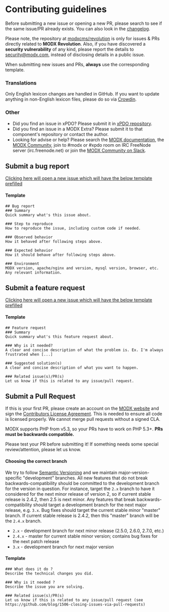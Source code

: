 # Contributing guidelines
Before submitting a new issue or opening a new PR, please search to see if the same issue/PR already exists. You can also look in the [changelog](https://github.com/modxcms/revolution/blob/develop/core/docs/changelog.txt).

Please note, the repository at [modxcms/revolution](https://github.com/modxcms/revolution/) is only for issues & PRs directly related to **MODX Revolution**. Also, if you have discovered a **security vulnerability** of any kind, please report the details to security@modx.com, instead of disclosing details in a public issue.

When submitting new issues and PRs, **always** use the corresponding template.

### Translations
Only English lexicon changes are handled in GitHub. If you want to update anything in non-English lexicon files, please do so via [Crowdin](http://translate.modx.com).

### Other
 * Did you find an issue in xPDO? Please submit it in [xPDO repository](https://github.com/modxcms/xpdo).
 * Did you find an issue in a MODX Extra? Please submit it to that component's repository or contact the author.
 * Looking for advise or help? Please search the [MODX documentation](https://docs.modx.com/), the [MODX Community](https://community.modx.com/), join to #modx or #xpdo room on IRC FreeNode server (irc.freenode.net) or join the [MODX Community on Slack](https://modx.org/).

## Submit a bug report

[Clicking here will open a new issue which will have the below template prefilled](https://github.com/modxcms/revolution/issues/new?title=%5BBug%5D%20&?template=bug_report.md)

#### Template

    ## Bug report
    ### Summary
    Quick summary what's this issue about.
    
    ### Step to reproduce
    How to reproduce the issue, including custom code if needed.
    
    ### Observed behavior
    How it behaved after following steps above.
    
    ### Expected behavior
    How it should behave after following steps above.
    
    ### Environment
    MODX version, apache/nginx and version, mysql version, browser, etc. Any relevant information.

## Submit a feature request

[Clicking here will open a new issue which will have the below template prefilled](https://github.com/modxcms/revolution/issues/new?title=%5BFeature%20request%5D%20&?template=feature_report.md)

#### Template

    ## Feature request
    ### Summary
    Quick summary what's this feature request about.
    
    ### Why is it needed?
    A clear and concise description of what the problem is. Ex. I'm always frustrated when [...]
    
    ### Suggested solution(s)
    A clear and concise description of what you want to happen.
    
    ### Related issue(s)/PR(s)
    Let us know if this is related to any issue/pull request.

## Submit a Pull Request
If this is your first PR, please create an account on the [MODX website](http://www.modx.com) and sign the [Contributors License Agreement](http://develop.modx.com/contribute/cla/). This is needed to ensure all code is licensed properly. We cannot merge pull requests without a signed CLA.

MODX supports PHP from v5.3, so your PRs have to work on PHP 5.3+. **PRs must be backwards compatible.**

Please test your PR before submitting it! If something needs some special review/attention, please let us know.

#### Choosing the correct branch
We try to follow [Semantic Versioning](http://semver.org/) and we maintain major-version-specific "development" branches. All new features that do not break backwards-compatibility should be committed to the development branch for the version in question. For instance, target the `2.x` branch to have it considered for the next minor release of version 2, so if current stable release is 2.4.2, then 2.5 is next minor. Any features that break backwards-compatibility should target a development branch for the next major release, e.g. `3.x`. Bug fixes should target the current stable minor "master" branch. If current stable release is 2.4.2, then this "master" branch will be the `2.4.x` branch.

* `2.x` - development branch for next minor release (2.5.0, 2.6.0, 2.7.0, etc.)
* `2.4.x` - master for current stable minor version; contains bug fixes for the next patch release
* `3.x` - development branch for next major version

#### Template

    ### What does it do ?
    Describe the technical changes you did.

    ### Why is it needed ?
    Describe the issue you are solving.

    ### Related issue(s)/PR(s)
    Let us know if this is related to any issue/pull request (see https://github.com/blog/1506-closing-issues-via-pull-requests)
